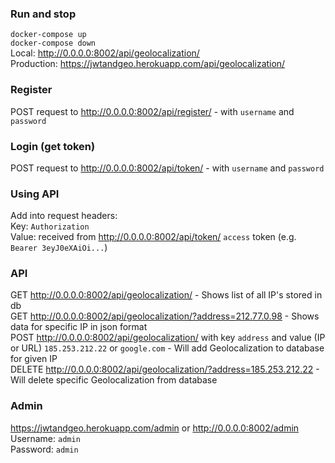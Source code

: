 ### Run and stop
`docker-compose up` \
`docker-compose down` \
Local: http://0.0.0.0:8002/api/geolocalization/ \
Production: https://jwtandgeo.herokuapp.com/api/geolocalization/

### Register
POST request to http://0.0.0.0:8002/api/register/ - with `username` and `password`

### Login (get token)
POST request to http://0.0.0.0:8002/api/token/ - with `username` and `password`

### Using API
Add into request headers: \
Key: `Authorization` \
Value: received from http://0.0.0.0:8002/api/token/ `access` token (e.g. `Bearer 3eyJ0eXAiOi...`)

### API
GET http://0.0.0.0:8002/api/geolocalization/ - Shows list of all IP's stored in db \
GET http://0.0.0.0:8002/api/geolocalization/?address=212.77.0.98 - Shows data for specific IP in json format \
POST http://0.0.0.0:8002/api/geolocalization/ with key `address` and value (IP or URL) `185.253.212.22` or `google.com`  - Will add Geolocalization to database for given IP \
DELETE http://0.0.0.0:8002/api/geolocalization/?address=185.253.212.22 - Will delete specific Geolocalization from database 

### Admin
https://jwtandgeo.herokuapp.com/admin 
or 
http://0.0.0.0:8002/admin \
Username: `admin` \
Password: `admin`
